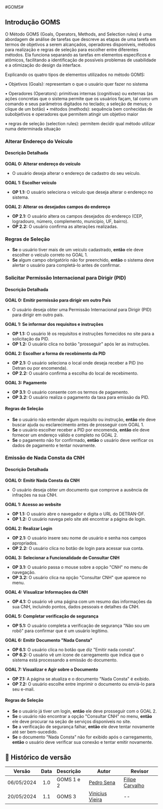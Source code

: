 #GOMS#

## Introdução GOMS ##

O Método GOMS (Goals, Operators, Methods, and Selection rules) é uma abordagem de análise de tarefas que descreve as etapas de uma tarefa em termos de objetivos a serem alcançados, operadores disponíveis, métodos para realização e regras de seleção para escolher entre diferentes métodos. Ela funciona separando as tarefas em elementos específicos e atômicos, facilitando a identificação de possíveis problemas de usabilidade e a otimização do design da interface.

Explicando os quatro tipos de elementos utilizados no método GOMS:

• Objetivos (Goals): representam o que o usuário quer fazer no sistema

• Operadores (Operators): primitivas internas (cognitivas) ou externas (as ações concretas que o sistema permite que os usuários façam, tal como um comando e seus parâmetros digitados no teclado; a seleção de menus; o clique de um botão)
• métodos (methods): sequência bem conhecidas de subobjetivos e operadores que permitem atingir um objetivo maior

• regras de seleção (selection rules): permitem decidir qual método utilizar numa determinada situação



### Alterar Endereço do Veículo

#### Descrição Detalhada

**GOAL 0: Alterar endereço do veículo**
- O usuário deseja alterar o endereço de cadastro do seu veículo.

**GOAL 1: Escolher veículo**
- **OP 1.1:** O usuário seleciona o veículo que deseja alterar o endereço no sistema.

**GOAL 2: Alterar os desejados campos do endereço**
- **OP 2.1:** O usuário altera os campos desejados do endereço (CEP, logradouro, número, complemento, município, UF, bairro).
- **OP 2.2:** O usuário confirma as alterações realizadas.

### Regras de Seleção

- **Se** o usuário tiver mais de um veículo cadastrado, **então** ele deve escolher o veículo correto no GOAL 1.
- **Se** algum campo obrigatório não for preenchido, **então** o sistema deve alertar o usuário para completá-lo antes de confirmar.

### Solicitar Permissão Internacional para Dirigir (PID)

#### Descrição Detalhada

**GOAL 0: Emitir permissão para dirigir em outro País**
- O usuário deseja obter uma Permissão Internacional para Dirigir (PID) para dirigir em outro país.

**GOAL 1: Se informar dos requisitos e instruções**
- **OP 1.1:** O usuário lê os requisitos e instruções fornecidos no site para a solicitação da PID.
- **OP 1.2:** O usuário clica no botão "prosseguir" após ler as instruções.

**GOAL 2: Escolher a forma de recebimento da PID**
- **OP 2.1:** O usuário seleciona o local onde deseja receber a PID (no Detran ou por encomenda).
- **OP 2.2:** O usuário confirma a escolha do local de recebimento.

**GOAL 3: Pagamento**
- **OP 3.1:** O usuário consente com os termos de pagamento.
- **OP 3.2:** O usuário realiza o pagamento da taxa para emissão da PID.

#### Regras de Seleção

- **Se** o usuário não entender algum requisito ou instrução, **então** ele deve buscar ajuda ou esclarecimento antes de prosseguir com GOAL 1.
- **Se** o usuário escolher receber a PID por encomenda, **então** ele deve fornecer um endereço válido e completo no GOAL 2.
- **Se** o pagamento não for confirmado, **então** o usuário deve verificar os dados de pagamento e tentar novamente.

### Emissão de Nada Consta da CNH

#### Descrição Detalhada

**GOAL 0: Emitir Nada Consta da CNH**
- O usuário deseja obter um documento que comprove a ausência de infrações na sua CNH.

**GOAL 1: Acesso ao website**
- **OP 1.1:** O usuário abre o navegador e digita o URL do DETRAN-DF.
- **OP 1.2:** O usuário navega pelo site até encontrar a página de login.

**GOAL 2: Realizar Login**
- **OP 2.1:** O usuário insere seu nome de usuário e senha nos campos apropriados.
- **OP 2.2:** O usuário clica no botão de login para acessar sua conta.

**GOAL 3: Selecionar a Funcionalidade de Consultar CNH**
- **OP 3.1:** O usuário passa o mouse sobre a opção "CNH" no menu de navegação.
- **OP 3.2:** O usuário clica na opção "Consultar CNH" que aparece no menu.

**GOAL 4: Visualizar Informações da CNH**
- **OP 4.1:** O usuário vê uma página com um resumo das informações da sua CNH, incluindo pontos, dados pessoais e detalhes da CNH.

**GOAL 5: Completar verificação de segurança**
- **OP 5.1:** O usuário completa a verificação de segurança "Não sou um robô" para confirmar que é um usuário legítimo.

**GOAL 6: Emitir Documento "Nada Consta"**
- **OP 6.1:** O usuário clica no botão que diz "Emitir nada consta".
- **OP 6.2:** O usuário vê um ícone de carregamento que indica que o sistema está processando a emissão do documento.

**GOAL 7: Visualizar e Agir sobre o Documento**
- **OP 7.1:** A página se atualiza e o documento "Nada Consta" é exibido.
- **OP 7.2:** O usuário escolhe entre imprimir o documento ou enviá-lo para seu e-mail.

#### Regras de Seleção

- **Se** o usuário já tiver um login, **então** ele deve prosseguir com o GOAL 2.
- **Se** o usuário não encontrar a opção "Consultar CNH" no menu, **então** ele deve procurar na seção de serviços disponíveis no site.
- **Se** a verificação de segurança falhar, **então** ele deve tentar novamente até ser bem-sucedido.
- **Se** o documento "Nada Consta" não for exibido após o carregamento, **então** o usuário deve verificar sua conexão e tentar emitir novamente.


## 📑 Histórico de versão

|   Versão   | Data  | Descrição            | Autor                                                  | Revisor |
| :--------: | :---: | :------------------- | ------------------------------------------------------ | ------- |
| 06/05/2024 |  1.0  | GOMS 1 e 2| [Pedro Sena](https://github.com/pedroyen21) | [Filipe Carvalho](https://github.com/Filipe-002)     |
| 20/05/2024 |  1.1  | GOMS 3| [Vinicius Vieira](https://github.com/viniciusvieira00) | -- |
